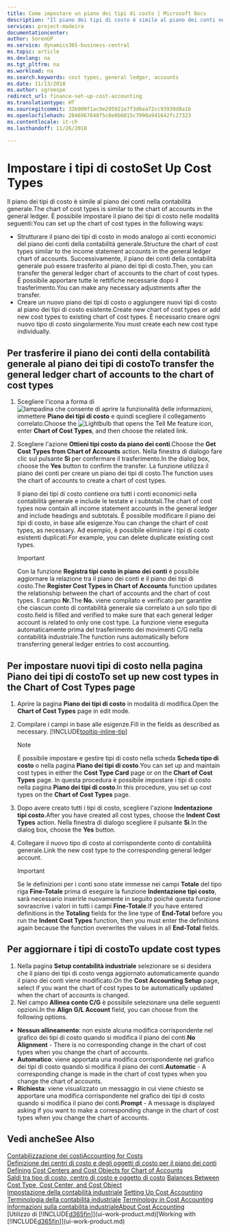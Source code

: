 ```yaml
---
title: Come impostare un piano dei tipi di costo | Microsoft Docs
description: "Il piano dei tipi di costo è simile al piano dei conti nella contabilità generale."
services: project-madeira
documentationcenter: 
author: SorenGP
ms.service: dynamics365-business-central
ms.topic: article
ms.devlang: na
ms.tgt_pltfrm: na
ms.workload: na
ms.search.keywords: cost types, general ledger, accounts
ms.date: 11/13/2018
ms.author: sgroespe
redirect_url: finance-set-up-cost-accounting
ms.translationtype: HT
ms.sourcegitcommit: 33b900f1ac9e295921e7f3d6ea72cc93939d8a1b
ms.openlocfilehash: 2846967648f5c0e0b6015c7990a941642fc27323
ms.contentlocale: it-ch
ms.lasthandoff: 11/26/2018

---
```

# <a name="set-up-cost-types"></a><span data-ttu-id="352eb-103">Impostare i tipi di costo</span><span class="sxs-lookup"><span data-stu-id="352eb-103">Set Up Cost Types</span></span>
<span data-ttu-id="352eb-104">Il piano dei tipi di costo è simile al piano dei conti nella contabilità generale.</span><span class="sxs-lookup"><span data-stu-id="352eb-104">The chart of cost types is similar to the chart of accounts in the general ledger.</span></span> <span data-ttu-id="352eb-105">È possibile impostare il piano dei tipi di costo nelle modalità seguenti:</span><span class="sxs-lookup"><span data-stu-id="352eb-105">You can set up the chart of cost types in the following ways:</span></span>  

-   <span data-ttu-id="352eb-106">Strutturare il piano dei tipi di costo in modo analogo ai conti economici del piano dei conti della contabilità generale.</span><span class="sxs-lookup"><span data-stu-id="352eb-106">Structure the chart of cost types similar to the income statement accounts in the general ledger chart of accounts.</span></span> <span data-ttu-id="352eb-107">Successivamente, il piano dei conti della contabilità generale può essere trasferito al piano dei tipi di costo.</span><span class="sxs-lookup"><span data-stu-id="352eb-107">Then, you can transfer the general ledger chart of accounts to the chart of cost types.</span></span> <span data-ttu-id="352eb-108">È possibile apportare tutte le rettifiche necessarie dopo il trasferimento.</span><span class="sxs-lookup"><span data-stu-id="352eb-108">You can make any necessary adjustments after the transfer.</span></span>  
-   <span data-ttu-id="352eb-109">Creare un nuovo piano dei tipi di costo o aggiungere nuovi tipi di costo al piano dei tipi di costo esistente.</span><span class="sxs-lookup"><span data-stu-id="352eb-109">Create new chart of cost types or add new cost types to existing chart of cost types.</span></span> <span data-ttu-id="352eb-110">È necessario creare ogni nuovo tipo di costo singolarmente.</span><span class="sxs-lookup"><span data-stu-id="352eb-110">You must create each new cost type individually.</span></span>  

## <a name="to-transfer-the-general-ledger-chart-of-accounts-to-the-chart-of-cost-types"></a><span data-ttu-id="352eb-111">Per trasferire il piano dei conti della contabilità generale al piano dei tipi di costo</span><span class="sxs-lookup"><span data-stu-id="352eb-111">To transfer the general ledger chart of accounts to the chart of cost types</span></span>  
1.  <span data-ttu-id="352eb-112">Scegliere l'icona a forma di ![lampadina che consente di aprire la funzionalità delle informazioni](media/ui-search/search_small.png "Informazioni sull'operazione che si desidera eseguire"), immettere **Piano dei tipi di costo** e quindi scegliere il collegamento correlato.</span><span class="sxs-lookup"><span data-stu-id="352eb-112">Choose the ![Lightbulb that opens the Tell Me feature](media/ui-search/search_small.png "Tell me what you want to do") icon, enter **Chart of Cost Types**, and then choose the related link.</span></span>  
2.  <span data-ttu-id="352eb-113">Scegliere l'azione **Ottieni tipi costo da piano dei conti**.</span><span class="sxs-lookup"><span data-stu-id="352eb-113">Choose the **Get Cost Types from Chart of Accounts** action.</span></span> <span data-ttu-id="352eb-114">Nella finestra di dialogo fare clic sul pulsante **Sì** per confermare il trasferimento.</span><span class="sxs-lookup"><span data-stu-id="352eb-114">In the dialog box, choose the **Yes** button to confirm the transfer.</span></span> <span data-ttu-id="352eb-115">La funzione utilizza il piano dei conti per creare un piano dei tipi di costo.</span><span class="sxs-lookup"><span data-stu-id="352eb-115">The function uses the chart of accounts to create a chart of cost types.</span></span>  

    <span data-ttu-id="352eb-116">Il piano dei tipi di costo contiene ora tutti i conti economici nella contabilità generale e include le testate e i subtotali.</span><span class="sxs-lookup"><span data-stu-id="352eb-116">The chart of cost types now contain all income statement accounts in the general ledger and include headings and subtotals.</span></span> <span data-ttu-id="352eb-117">È possibile modificare il piano dei tipi di costo, in base alle esigenze.</span><span class="sxs-lookup"><span data-stu-id="352eb-117">You can change the chart of cost types, as necessary.</span></span> <span data-ttu-id="352eb-118">Ad esempio, è possibile eliminare i tipi di costo esistenti duplicati.</span><span class="sxs-lookup"><span data-stu-id="352eb-118">For example, you can delete duplicate existing cost types.</span></span>  

    > [!IMPORTANT]  
    >  <span data-ttu-id="352eb-119">Con la funzione **Registra tipi costo in piano dei conti** è possibile aggiornare la relazione tra il piano dei conti e il piano dei tipi di costo.</span><span class="sxs-lookup"><span data-stu-id="352eb-119">The **Register Cost Types in Chart of Accounts** function updates the relationship between the chart of accounts and the chart of cost types.</span></span> <span data-ttu-id="352eb-120">Il campo **Nr.**</span><span class="sxs-lookup"><span data-stu-id="352eb-120">The **No.**</span></span> <span data-ttu-id="352eb-121">viene compilato e verificato per garantire che ciascun conto di contabilità generale sia correlato a un solo tipo di costo.</span><span class="sxs-lookup"><span data-stu-id="352eb-121">field is filled and verified to make sure that each general ledger account is related to only one cost type.</span></span> <span data-ttu-id="352eb-122">La funzione viene eseguita automaticamente prima del trasferimento dei movimenti C/G nella contabilità industriale.</span><span class="sxs-lookup"><span data-stu-id="352eb-122">The function runs automatically before transferring general ledger entries to cost accounting.</span></span>  

## <a name="to-set-up-new-cost-types-in-the-chart-of-cost-types-page"></a><span data-ttu-id="352eb-123">Per impostare nuovi tipi di costo nella pagina Piano dei tipi di costo</span><span class="sxs-lookup"><span data-stu-id="352eb-123">To set up new cost types in the Chart of Cost Types page</span></span>  
1.  <span data-ttu-id="352eb-124">Aprire la pagina **Piano dei tipi di costo** in modalità di modifica.</span><span class="sxs-lookup"><span data-stu-id="352eb-124">Open the **Chart of Cost Types** page in edit mode.</span></span>  
2.  <span data-ttu-id="352eb-125">Compilare i campi in base alle esigenze.</span><span class="sxs-lookup"><span data-stu-id="352eb-125">Fill in the fields as described as necessary.</span></span> [!INCLUDE[tooltip-inline-tip](includes/tooltip-inline-tip_md.md)]

    > [!NOTE]  
    >  <span data-ttu-id="352eb-126">È possibile impostare e gestire tipi di costo nella scheda **Scheda tipo di costo** o nella pagina **Piano dei tipi di costo**.</span><span class="sxs-lookup"><span data-stu-id="352eb-126">You can set up and maintain cost types in either the **Cost Type Card** page or on the **Chart of Cost Types** page.</span></span> <span data-ttu-id="352eb-127">In questa procedura è possibile impostare i tipi di costo nella pagina **Piano dei tipi di costo**.</span><span class="sxs-lookup"><span data-stu-id="352eb-127">In this procedure, you set up cost types on the **Chart of Cost Types** page.</span></span>

3.  <span data-ttu-id="352eb-128">Dopo avere creato tutti i tipi di costo, scegliere l'azione **Indentazione tipi costo**.</span><span class="sxs-lookup"><span data-stu-id="352eb-128">After you have created all cost types, choose the **Indent Cost Types** action.</span></span> <span data-ttu-id="352eb-129">Nella finestra di dialogo scegliere il pulsante **Sì**.</span><span class="sxs-lookup"><span data-stu-id="352eb-129">In the dialog box, choose the **Yes** button.</span></span>  
4.  <span data-ttu-id="352eb-130">Collegare il nuovo tipo di costo al corrispondente conto di contabilità generale.</span><span class="sxs-lookup"><span data-stu-id="352eb-130">Link the new cost type to the corresponding general ledger account.</span></span>  

    > [!IMPORTANT]  
    >  <span data-ttu-id="352eb-131">Se le definizioni per i conti sono state immesse nei campi **Totale** del tipo riga **Fine-Totale** prima di eseguire la funzione **Indentazione tipi costo**, sarà necessario inserirle nuovamente in seguito poiché questa funzione sovrascrive i valori in tutti i campi **Fine-Totale**.</span><span class="sxs-lookup"><span data-stu-id="352eb-131">If you have entered definitions in the **Totaling** fields for the line type of **End-Total** before you run the **Indent Cost Types** function, then you must enter the definitions again because the function overwrites the values in all **End-Total** fields.</span></span>  

## <a name="to-update-cost-types"></a><span data-ttu-id="352eb-132">Per aggiornare i tipi di costo</span><span class="sxs-lookup"><span data-stu-id="352eb-132">To update cost types</span></span>  
1.  <span data-ttu-id="352eb-133">Nella pagina **Setup contabilità industriale** selezionare se si desidera che il piano dei tipi di costo venga aggiornato automaticamente quando il piano dei conti viene modificato.</span><span class="sxs-lookup"><span data-stu-id="352eb-133">On the **Cost Accounting Setup** page, select if you want the chart of cost types to be automatically updated when the chart of accounts is changed.</span></span>  
2.  <span data-ttu-id="352eb-134">Nel campo **Allinea conto C/G** è possibile selezionare una delle seguenti opzioni.</span><span class="sxs-lookup"><span data-stu-id="352eb-134">In the **Align G/L Account** field, you can choose from the following options.</span></span>  

- <span data-ttu-id="352eb-135">**Nessun allineamento**: non esiste alcuna modifica corrispondente nel grafico dei tipi di costo quando si modifica il piano dei conti.</span><span class="sxs-lookup"><span data-stu-id="352eb-135">**No Alignment** - There is no corresponding change in the chart of cost types when you change the chart of accounts.</span></span>  
- <span data-ttu-id="352eb-136">**Automatico**: viene apportata una modifica corrispondente nel grafico dei tipi di costo quando si modifica il piano dei conti.</span><span class="sxs-lookup"><span data-stu-id="352eb-136">**Automatic** - A corresponding change is made in the chart of cost types when you change the chart of accounts.</span></span>  
- <span data-ttu-id="352eb-137">**Richiesta**: viene visualizzato un messaggio in cui viene chiesto se apportare una modifica corrispondente nel grafico dei tipi di costo quando si modifica il piano dei conti.</span><span class="sxs-lookup"><span data-stu-id="352eb-137">**Prompt** - A message is displayed asking if you want to make a corresponding change in the chart of cost types when you change the chart of accounts.</span></span>  

## <a name="see-also"></a><span data-ttu-id="352eb-138">Vedi anche</span><span class="sxs-lookup"><span data-stu-id="352eb-138">See Also</span></span>  
[<span data-ttu-id="352eb-139">Contabilizzazione dei costi</span><span class="sxs-lookup"><span data-stu-id="352eb-139">Accounting for Costs</span></span>](finance-manage-cost-accounting.md)  
<span data-ttu-id="352eb-140">[Definizione dei centri di costo e degli oggetti di costo per il piano dei conti](finance-defining-cost-centers-and-cost-objects-for-chart-of-accounts.md) </span><span class="sxs-lookup"><span data-stu-id="352eb-140">[Defining Cost Centers and Cost Objects for Chart of Accounts](finance-defining-cost-centers-and-cost-objects-for-chart-of-accounts.md) </span></span>  
<span data-ttu-id="352eb-141">[Saldi tra tipo di costo, centro di costo e oggetto di costo](finance-balances-between-cost-type-cost-center-and-cost-object.md) </span><span class="sxs-lookup"><span data-stu-id="352eb-141">[Balances Between Cost Type, Cost Center, and Cost Object](finance-balances-between-cost-type-cost-center-and-cost-object.md) </span></span>  
<span data-ttu-id="352eb-142">[Impostazione della contabilità industriale](finance-set-up-cost-accounting.md) </span><span class="sxs-lookup"><span data-stu-id="352eb-142">[Setting Up Cost Accounting](finance-set-up-cost-accounting.md) </span></span>  
<span data-ttu-id="352eb-143">[Terminologia della contabilità industriale](finance-terminology-in-cost-accounting.md) </span><span class="sxs-lookup"><span data-stu-id="352eb-143">[Terminology in Cost Accounting](finance-terminology-in-cost-accounting.md) </span></span>  
[<span data-ttu-id="352eb-144">Informazioni sulla contabilità industriale</span><span class="sxs-lookup"><span data-stu-id="352eb-144">About Cost Accounting</span></span>](finance-about-cost-accounting.md)  
<span data-ttu-id="352eb-145">[Utilizzo di [!INCLUDE[d365fin](includes/d365fin_md.md)]](ui-work-product.md)</span><span class="sxs-lookup"><span data-stu-id="352eb-145">[Working with [!INCLUDE[d365fin](includes/d365fin_md.md)]](ui-work-product.md)</span></span>

